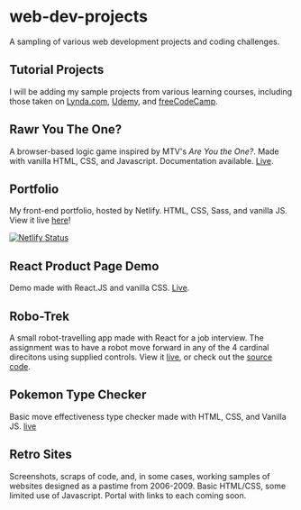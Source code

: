 # web-dev-projects
A sampling of various web development projects and coding challenges.

## Tutorial Projects
I will be adding my sample projects from various learning courses, including those taken on [Lynda.com](https://www.lynda.com), [Udemy](https://www.udemy.com/user/kyle-jackson-20/), and [freeCodeCamp](https://www.freecodecamp.org/kylewjackson).

## Rawr You The One?
A browser-based logic game inspired by MTV's *Are You the One?*. Made with vanilla HTML, CSS, and Javascript. Documentation available. [Live](https://www.kylejackson.dev/rawr).

## Portfolio
My front-end portfolio, hosted by Netlify. HTML, CSS, Sass, and vanilla JS. View it live [here](https://www.kylejackson.dev)!

[![Netlify Status](https://api.netlify.com/api/v1/badges/38b0311d-6da0-46d6-977e-5e6102fe7948/deploy-status)](https://app.netlify.com/sites/kylewjackson/deploys)

## React Product Page Demo
Demo made with React.JS and vanilla CSS. [Live](https://www.kylejackson.dev/productpage).

## Robo-Trek
A small robot-travelling app made with React for a job interview. The assignment was to have a robot move forward in any of the 4 cardinal direcitons using supplied controls. View it [live](https://naughty-rosalind-487bdf.netlify.com/), or check out the [source code](https://github.com/kylewjackson/robot).

## Pokemon Type Checker
Basic move effectiveness type checker made with HTML, CSS, and Vanilla JS. [live](https://www.kylejackson.dev/pokemon)

## Retro Sites
Screenshots, scraps of code, and, in some cases, working samples of websites designed as a pastime from 2006-2009. Basic HTML/CSS, some limited use of Javascript. Portal with links to each coming soon.
